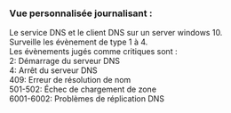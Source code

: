 ### Vue personnalisée journalisant :  

Le service DNS et le client DNS sur un server windows 10.   
Surveille les évènement de type 1 à 4.  
Les évènements jugés comme critiques sont  :  
    2: Démarrage du serveur DNS  
    4: Arrêt du serveur DNS  
    409: Erreur de résolution de nom  
    501-502: Échec de chargement de zone  
    6001-6002: Problèmes de réplication DNS  
